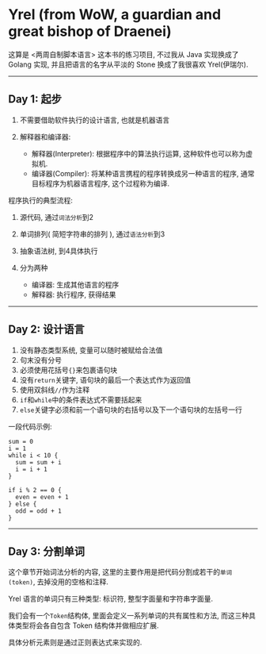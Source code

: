 # Yrel (from WoW, a guardian and great bishop of Draenei)

这算是 <两周自制脚本语言> 这本书的练习项目, 不过我从 Java 实现换成了 Golang 实现, 并且把语言的名字从平淡的 Stone 换成了我很喜欢 Yrel(伊瑞尔).

---

## Day 1: 起步

1. 不需要借助软件执行的设计语言, 也就是机器语言
2. 解释器和编译器:

    - 解释器(Interpreter): 根据程序中的算法执行运算, 这种软件也可以称为虚拟机.
    - 编译器(Compiler): 将某种语言携程的程序转换成另一种语言的程序, 通常目标程序为机器语言程序, 这个过程称为编译.

程序执行的典型流程:

1. 源代码, 通过```词法分析```到2
2. 单词排列( 简短字符串的排列 ), 通过```语法分析```到3
3. 抽象语法树, 到4具体执行
4. 分为两种

    - 编译器: 生成其他语言的程序
    - 解释器: 执行程序, 获得结果

---

## Day 2: 设计语言

1. 没有静态类型系统, 变量可以随时被赋给合法值
2. 句末没有分号
3. 必须使用花括号```{}```来包裹语句块
4. 没有```return```关键字, 语句块的最后一个表达式作为返回值
5. 使用双斜线```//```作为注释
6. ```if```和```while```中的条件表达式不需要括起来
7. ```else```关键字必须和前一个语句块的右括号以及下一个语句块的左括号一行

一段代码示例:

    sum = 0
    i = 1
    while i < 10 {
      sum = sum + i
      i = i + 1
    }

    if i % 2 == 0 {
      even = even + 1
    } else {
      odd = odd + 1
    }

---

## Day 3: 分割单词

这个章节开始词法分析的内容, 这里的主要作用是把代码分割成若干的```单词(token)```, 去掉没用的空格和注释.

Yrel 语言的单词只有三种类型: 标识符, 整型字面量和字符串字面量.

我们会有一个```Token```结构体, 里面会定义一系列单词的共有属性和方法, 而这三种具体类型将会各自包含 Token 结构体并做相应扩展.

具体分析元素则是通过正则表达式来实现的.
